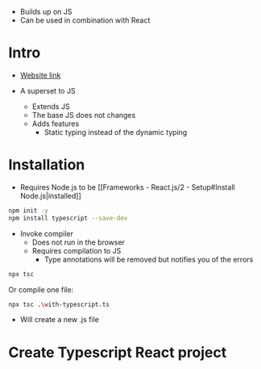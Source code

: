 - Builds up on JS
- Can be used in combination with React

# Intro

- [Website link](https://www.typescriptlang.org/)

- A superset to JS
	- Extends JS
	- The base JS does not changes
	- Adds features
		- Static typing instead of the dynamic typing

# Installation

- Requires Node.js to be [[Frameworks - React.js/2 - Setup#Install Node.js|installed]]

```bash
npm init -y
npm install typescript --save-dev
```

- Invoke compiler
	- Does not run in the browser
	- Requires compilation to JS
		- Type annotations will be removed but notifies you of the errors

```bash
npx tsc
```

Or compile one file:
```bash
npx tsc .\with-typescript.ts
```

- Will create a new .js file

# Create Typescript React project